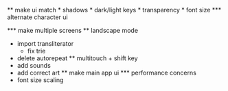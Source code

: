 ** make ui match
    * shadows
    * dark/light keys
    * transparency
    * font size
*** alternate character ui

*** make multiple screens
** landscape mode
* import transliterator
    * fix trie
* delete autorepeat
** multitouch + shift key
* add sounds
* add correct art
** make main app ui
*** performance concerns
* font size scaling